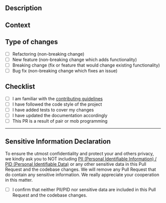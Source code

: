 <!-- markdownlint-disable-next-line first-line-heading -->
## Description

<!-- Describe your changes in detail. -->

## Context

<!-- Why is this change required? What problem does it solve? -->

## Type of changes

<!-- What types of changes does your code introduce? Put an `x` in all the boxes that apply. -->

- [ ] Refactoring (non-breaking change)
- [ ] New feature (non-breaking change which adds functionality)
- [ ] Breaking change (fix or feature that would change existing functionality)
- [ ] Bug fix (non-breaking change which fixes an issue)

## Checklist

<!-- Go over all the following points, and put an `x` in all the boxes that apply. -->

- [ ] I am familiar with the [contributing guidelines](../docs/CONTRIBUTING.md)
- [ ] I have followed the code style of the project
- [ ] I have added tests to cover my changes
- [ ] I have updated the documentation accordingly
- [ ] This PR is a result of pair or mob programming

---

## Sensitive Information Declaration

To ensure the utmost confidentiality and protect your and others privacy, we kindly ask you to NOT including [PII (Personal Identifiable Information) / PID (Personal Identifiable Data)](https://digital.nhs.uk/data-and-information/keeping-data-safe-and-benefitting-the-public) or any other sensitive data in this Pull Request and the codebase changes. We will remove any Pull Request that do contain any sensitive information. We really appreciate your cooperation in this matter.

- [ ] I confirm that neither PII/PID nor sensitive data are included in this Pull Request and the codebase changes.
